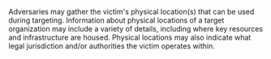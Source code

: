 Adversaries may gather the victim's physical location(s) that can be used during targeting. Information about physical locations of a target organization may include a variety of details, including where key resources and infrastructure are housed. Physical locations may also indicate what legal jurisdiction and/or authorities the victim operates within.
